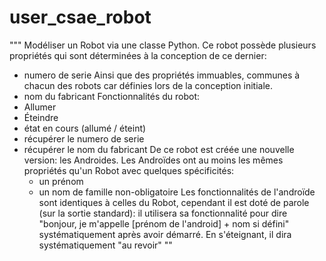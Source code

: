 # user_csae_robot

"""
Modéliser un Robot via une classe Python.
Ce robot possède plusieurs propriétés qui sont déterminées à la conception de ce dernier:
  - numero de serie
Ainsi que des propriétés immuables, communes à chacun des robots car définies lors de la conception initiale.
  - nom du fabricant
Fonctionnalités du robot:
- Allumer
- Éteindre
- état en cours (allumé / éteint)
- récupérer le numero de serie
- récupérer le nom du fabricant
De ce robot est créée une nouvelle version: les Androides.
Les Androïdes ont au moins les mêmes propriétés qu'un Robot avec quelques spécificités:
  - un prénom
  - un nom de famille non-obligatoire
Les fonctionnalités de l'androïde sont identiques à celles du Robot, cependant il est doté de parole (sur la sortie standard):
il utilisera sa fonctionnalité pour dire "bonjour, je m'appelle [prénom de l'android] + nom si défini" systématiquement après avoir démarré.
En s'éteignant, il dira systématiquement "au revoir"
""
